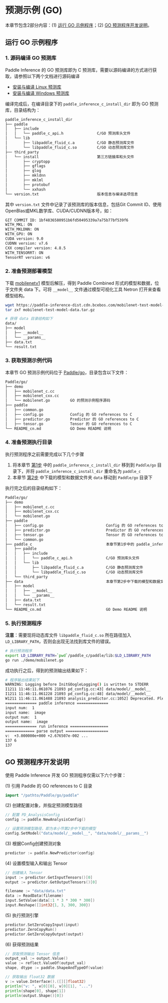 # 预测示例 (GO)

本章节包含2部分内容：(1) [运行 GO 示例程序](#id1)；(2) [GO 预测程序开发说明](#id7)。

## 运行 GO 示例程序

### 1. 源码编译 GO 预测库

Paddle Inference 的 GO 预测库即为 C 预测库，需要以源码编译的方式进行获取，请参照以下两个文档进行源码编译

- [安装与编译 Linux 预测库](https://www.paddlepaddle.org.cn/documentation/docs/zh/advanced_guide/inference_deployment/inference/build_and_install_lib_cn.html) 
- [安装与编译 Windows 预测库](https://www.paddlepaddle.org.cn/documentation/docs/zh/advanced_guide/inference_deployment/inference/windows_cpp_inference.html)

编译完成后，在编译目录下的 `paddle_inference_c_install_dir` 即为 GO 预测库，目录结构为：

```bash
paddle_inference_c_install_dir
├── paddle
│   ├── include
│   │   └── paddle_c_api.h               C/GO 预测库头文件
│   └── lib
│       ├── libpaddle_fluid_c.a          C/GO 静态预测库文件
│       └── libpaddle_fluid_c.so         C/GO 动态预测库文件
├── third_party
│   └── install                          第三方链接库和头文件
│       ├── cryptopp
│       ├── gflags
│       ├── glog
│       ├── mkldnn
│       ├── mklml
│       ├── protobuf
│       └── xxhash
└── version.txt                          版本信息与编译选项信息
```

其中 `version.txt` 文件中记录了该预测库的版本信息，包括Git Commit ID、使用OpenBlas或MKL数学库、CUDA/CUDNN版本号，如：

```bash
GIT COMMIT ID: 1bf4836580951b6fd50495339a7a75b77bf539f6
WITH_MKL: ON
WITH_MKLDNN: ON
WITH_GPU: ON
CUDA version: 9.0
CUDNN version: v7.6
CXX compiler version: 4.8.5
WITH_TENSORRT: ON
TensorRT version: v6
```

### 2. 准备预测部署模型

下载 [mobilenetv1](https://paddle-inference-dist.cdn.bcebos.com/mobilenet-test-model-data.tar.gz) 模型后解压，得到 Paddle Combined 形式的模型和数据，位于文件夹 data 下。可将 `__model__` 文件通过模型可视化工具 Netron 打开来查看模型结构。

```bash
wget https://paddle-inference-dist.cdn.bcebos.com/mobilenet-test-model-data.tar.gz
tar zxf mobilenet-test-model-data.tar.gz

# 获得 data 目录结构如下
data/
├── model
│   ├── __model__
│   └── __params__
├── data.txt
└── result.txt
```

### 3. 获取预测示例代码

本章节 GO 预测示例代码位于 [Paddle/go](https://github.com/PaddlePaddle/Paddle/tree/develop/go)，目录包含以下文件：

```bash
Paddle/go/
├── demo
│   ├── mobilenet_c.cc
│   ├── mobilenet_cxx.cc
│   └── mobilenet.go         GO 的预测示例程序源码
├── paddle
│   ├── common.go
│   ├── config.go            Config 的 GO references to C
│   ├── predictor.go         Predictor 的 GO references to C
│   ├── tensor.go            Tensor 的 GO references to C
└── README_cn.md             GO Demo README 说明
```

### 4. 准备预测执行目录

执行预测程序之前需要完成以下几个步骤

1. 将本章节 [第1步](#id2) 中的 `paddle_inference_c_install_dir` 移到到 `Paddle/go` 目录下，并将 `paddle_inference_c_install_dir` 重命名为 `paddle_c`
2. 本章节 [第2步](#id3) 中下载的模型和数据文件夹 `data` 移动到 `Paddle/go` 目录下

执行完之后的目录结构如下：

```bash
Paddle/go/
├── demo
│   ├── mobilenet_c.cc
│   ├── mobilenet_cxx.cc
│   └── mobilenet.go
├── paddle
│   ├── config.go                            Config 的 GO references to C
│   ├── predictor.go                         Predictor 的 GO references to C
│   ├── tensor.go                            Tensor 的 GO references to C
│   └── common.go
├── paddle_c                                 本章节第1步中的 paddle_inference_c_install_dir
│   ├── paddle
│   │   ├── include
│   │   │   └── paddle_c_api.h               C/GO 预测库头文件
│   │   └── lib
│   │       ├── libpaddle_fluid_c.a          C/GO 静态预测库文件
│   │       └── libpaddle_fluid_c.so         C/GO 动态预测库文件
│   └── third_party
├── data                                     本章节第2步中下载的模型和数据文件夹
│   ├── model
│   │   ├── __model__
│   │   └── __params__
│   ├── data.txt
│   └── result.txt
└── README_cn.md                             GO Demo README 说明
```

### 5. 执行预测程序

**注意**：需要现将动态库文件 `libpaddle_fluid_c.so` 所在路径加入 `LD_LIBRARY_PATH`，否则会出现无法找到库文件的错误。

```bash
# 执行预测程序
export LD_LIBRARY_PATH=`pwd`/paddle_c/paddle/lib:$LD_LIBRARY_PATH
go run ./demo/mobilenet.go
```

成功执行之后，得到的预测输出结果如下：

```bash
# 程序输出结果如下
WARNING: Logging before InitGOogleLogging() is written to STDERR
I1211 11:46:11.061076 21893 pd_config.cc:43] data/model/__model__
I1211 11:46:11.061228 21893 pd_config.cc:48] data/model/__model__
W1211 11:46:11.061488 21893 analysis_predictor.cc:1052] Deprecated. Please use CreatePredictor instead.
============== paddle inference ==============
input num:  1
input name:  image
output num:  1
output name:  image
============== run inference =================
============= parse output ===================
v:  +3.000000e+000 +2.676507e-002 ...
137 6
137
```

## GO 预测程序开发说明

使用 Paddle Inference 开发 GO 预测程序仅需以下六个步骤：


(1) 引用 Paddle 的 GO references to C 目录

```go
import "/pathto/Paddle/go/paddle"
```

(2) 创建配置对象，并指定预测模型路径

```go
// 配置 PD_AnalysisConfig
config := paddle.NewAnalysisConfig()

// 设置预测模型路径，即为本小节第2步中下载的模型
config.SetModel("data/model/__model__", "data/model/__params__")
```

(3) 根据Config创建预测对象

```go
predictor := paddle.NewPredictor(config)
```

(4) 设置模型输入和输出 Tensor

```go
// 创建输入 Tensor
input := predictor.GetInputTensors()[0]
output := predictor.GetOutputTensors()[0]

filename := "data/data.txt"
data := ReadData(filename)
input.SetValue(data[:1 * 3 * 300 * 300])
input.Reshape([]int32{1, 3, 300, 300})
```

(5) 执行预测引擎

```go
predictor.SetZeroCopyInput(input)
predictor.ZeroCopyRun()
predictor.GetZeroCopyOutput(output)
```

(6) 获得预测结果

```go
// 获取预测输出 Tensor 信息
output_val := output.Value()
value := reflect.ValueOf(output_val)
shape, dtype := paddle.ShapeAndTypeOf(value)

// 获取输出 float32 数据
v := value.Interface().([][]float32)
println("v: ", v[0][0], v[0][1], "...")
println(shape[0], shape[1])
println(output.Shape()[0])
```
